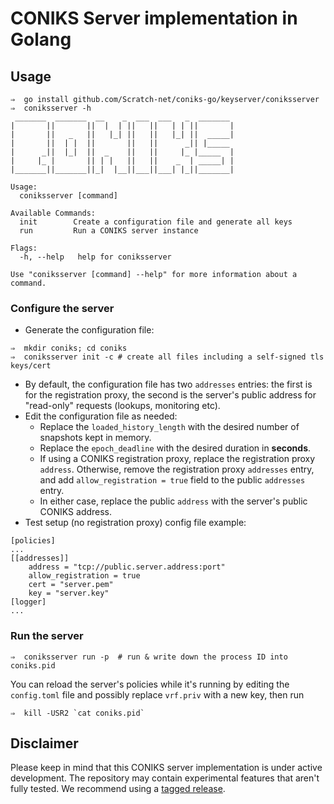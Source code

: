 # CONIKS Server implementation in Golang

## Usage
```
⇒  go install github.com/Scratch-net/coniks-go/keyserver/coniksserver
⇒  coniksserver -h
 _______  _______  __    _  ___  ___   _  _______
|       ||       ||  |  | ||   ||   | | ||       |
|       ||   _   ||   |_| ||   ||   |_| ||  _____|
|       ||  | |  ||       ||   ||      _|| |_____
|      _||  |_|  ||  _    ||   ||     |_ |_____  |
|     |_ |       || | |   ||   ||    _  | _____| |
|_______||_______||_|  |__||___||___| |_||_______|

Usage:
  coniksserver [command]

Available Commands:
  init        Create a configuration file and generate all keys
  run         Run a CONIKS server instance

Flags:
  -h, --help   help for coniksserver

Use "coniksserver [command] --help" for more information about a command.
```

### Configure the server

- Generate the configuration file:
```
⇒  mkdir coniks; cd coniks
⇒  coniksserver init -c # create all files including a self-signed tls keys/cert
```
- By default, the configuration file has two `addresses` entries: the first
is for the registration proxy, the second is the server's public address
for "read-only" requests (lookups, monitoring etc).
- Edit the configuration file as needed:
    - Replace the `loaded_history_length` with the desired number of snapshots kept in memory.
    - Replace the `epoch_deadline` with the desired duration in **seconds**.
    - If using a CONIKS registration proxy, replace the registration proxy `address`. Otherwise, remove the registration proxy `addresses` entry, and add `allow_registration = true` field to the public `addresses` entry.
    - In either case, replace the public `address` with the server's public CONIKS address.
- Test setup (no registration proxy) config file example:
```
[policies]
...
[[addresses]]
    address = "tcp://public.server.address:port"
    allow_registration = true
    cert = "server.pem"
    key = "server.key"
[logger]
...
```

### Run the server
```
⇒  coniksserver run -p  # run & write down the process ID into coniks.pid
```

You can reload the server's policies while it's running by editing the `config.toml` file
and possibly replace `vrf.priv` with a new key, then run
```
⇒  kill -USR2 `cat coniks.pid`
```

## Disclaimer
Please keep in mind that this CONIKS server implementation is under active
development. The repository may contain experimental features that aren't
fully tested. We recommend using a [tagged release](https://github.com/Scratch-net/coniks-go/releases).
